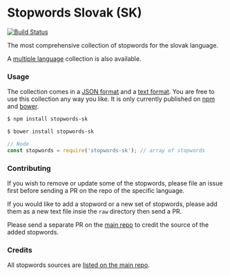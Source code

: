 Stopwords Slovak (SK)
=======

[![Build Status](https://travis-ci.org/stopwords-iso/stopwords-sk.svg?branch=master)](https://travis-ci.org/stopwords-iso/stopwords-sk)

The most comprehensive collection of stopwords for the slovak language.

A [multiple language](https://github.com/stopwords-iso/stopwords-iso) collection is also available.

### Usage

The collection comes in a
[JSON format](https://raw.githubusercontent.com/stopwords-iso/stopwords-iso/master/stopwords-sk.json) and a
[text format](https://raw.githubusercontent.com/stopwords-iso/stopwords-iso/master/stopwords-sk.txt).
You are free to use this collection any way you like.
It is only currently published on [npm](https://www.npmjs.com/stopwords-sk) and [bower](https://bower.io).

```sh
$ npm install stopwords-sk
```

```sh
$ bower install stopwords-sk
```

```js
// Node
const stopwords = require('stopwords-sk'); // array of stopwords
```

### Contributing

If you wish to remove or update some of the stopwords, please file an issue first before sending a PR on the repo of the specific language.

If you would like to add a stopword or a new set of stopwords, please add them as a new text file insie the `raw` directory then send a PR.

Please send a separate PR on the [main repo](https://github.com/stopwords-iso/stopwords-iso) to credit the source of the added stopwords.

### Credits

All stopwords sources are [listed on the main repo](https://github.com/stopwords-iso/stopwords-iso/blob/master/CREDITS.md).
